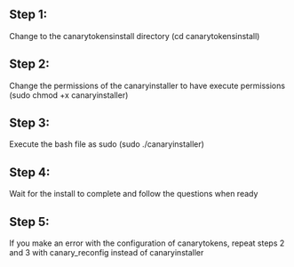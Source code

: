 ## Step 1:

Change to the canarytokensinstall directory (cd canarytokensinstall)

## Step 2: 

Change the permissions of the canaryinstaller to have execute permissions (sudo chmod +x canaryinstaller)

## Step 3:

Execute the bash file as sudo (sudo ./canaryinstaller)

## Step 4:

Wait for the install to complete and follow the questions when ready

## Step 5:

If you make an error with the configuration of canarytokens, repeat steps 2 and 3 with canary_reconfig instead of canaryinstaller
